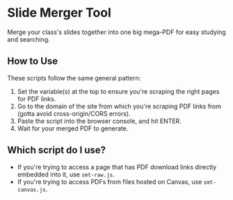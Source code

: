 # Slide Merger Tool

Merge your class's slides together into one big mega-PDF for easy studying and searching.

## How to Use

These scripts follow the same general pattern:

1. Set the variable(s) at the top to ensure you're scraping the right pages for PDF links.
2. Go to the domain of the site from which you're scraping PDF links from (gotta avoid cross-origin/CORS errors).
3. Paste the script into the browser console, and hit ENTER.
4. Wait for your merged PDF to generate.

## Which script do I use?

- If you're trying to access a page that has PDF download links directly embedded into it, use `smt-raw.js`.
- If you're trying to access PDFs from files hosted on Canvas, use `smt-canvas.js`.
